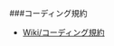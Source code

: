 ###コーディング規約
* [Wiki/コーディング規約](https://github.com/YASAI03/KosenProcon30Natori/wiki/%E3%82%B3%E3%83%BC%E3%83%87%E3%82%A3%E3%83%B3%E3%82%B0%E8%A6%8F%E7%B4%84)
